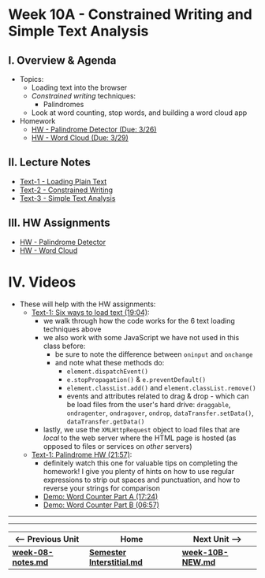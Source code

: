 # Week 10A - Constrained Writing and Simple Text Analysis

## I. Overview & Agenda

- Topics:
  - Loading text into the browser
  - *Constrained writing* techniques:
    - Palindromes
  - Look at word counting, stop words, and building a word cloud app
- Homework
  - [HW - Palindrome Detector (Due: 3/26)](https://github.com/tonethar/IGME-330-Master/blob/master/notes/HW-palindrome-detector.md)
  - [HW - Word Cloud (Due: 3/29)](https://github.com/tonethar/IGME-330-Master/blob/master/notes/HW-word-cloud.md)

## II. Lecture Notes
- [Text-1 - Loading Plain Text](https://github.com/tonethar/IGME-330-Master/blob/master/notes/text-1.md)
- [Text-2 - Constrained Writing](https://github.com/tonethar/IGME-330-Master/blob/master/notes/text-2.md)
- [Text-3 - Simple Text Analysis](https://github.com/tonethar/IGME-330-Master/blob/master/notes/text-3.md)

## III. HW Assignments
- [HW - Palindrome Detector](https://github.com/tonethar/IGME-330-Master/blob/master/notes/HW-palindrome-detector.md)
- [HW - Word Cloud](https://github.com/tonethar/IGME-330-Master/blob/master/notes/HW-word-cloud.md)

# IV. Videos
- These will help with the HW assignments:
  - [Text-1: Six ways to load text (19:04)](https://video.rit.edu/Watch/text-1-six-ways-to-load-text):
    - we walk through how the code works for the 6 text loading techniques above
    - we also work with some JavaScript we have not used in this class before:
      - be sure to note the difference between `oninput` and `onchange`
      - and note what these methods do:
        - `element.dispatchEvent()`
        - `e.stopPropagation()` & `e.preventDefault()`
        - `element.classList.add()` and `element.classList.remove()`
        - events and attributes related to drag & drop - which can be load files from the user's hard drive: `draggable`, `ondragenter`, `ondragover`, `ondrop`, `dataTransfer.setData()`, `dataTransfer.getData()`
    - lastly, we use the `XMLHttpRequest` object to load files that are *local* to the web server where the HTML page is hosted (as opposed to files or services on *other* servers) 
  - [Text-1: Palindrome HW (21:57)](https://video.rit.edu/Watch/text-1-palindrome-HW):
    - definitely watch this one for valuable tips on completing the homework! I give you plenty of hints on how to use regular expressions to strip out spaces and punctuation, and how to reverse your strings for comparison
    - [Demo: Word Counter Part A (17:24)](https://video.rit.edu/Watch/text-3-word-counter-part-A)
    - [Demo: Word Counter Part B (06:57)](https://video.rit.edu/Watch/text-3-word-counter-part-B)

<hr><hr>

| <-- Previous Unit | Home | Next Unit -->
| --- | --- | --- 
| [**week-08-notes.md**](week-08-notes.md)     |  [**Semester Interstitial.md**](interstitial.md) | [**week-10B-NEW.md**](week-10B-NEW.md)

